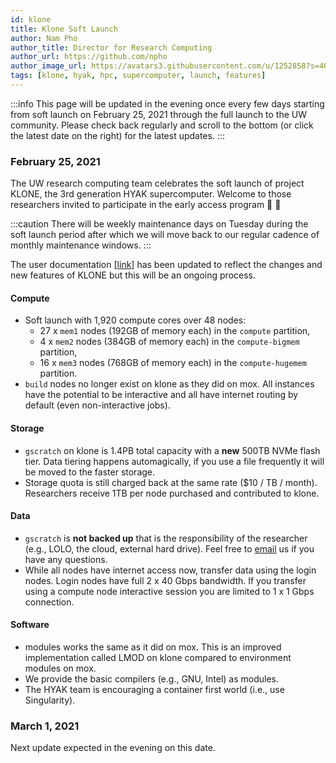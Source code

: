 ```yaml
---
id: klone
title: Klone Soft Launch
author: Nam Pho
author_title: Director for Research Computing
author_url: https://github.com/npho
author_image_url: https://avatars3.githubusercontent.com/u/1252858?s=400&v=4
tags: [klone, hyak, hpc, supercomputer, launch, features]
---
```


[pytorch-cuda10]: /img/blog/pytorch-cuda10.png 'Pytorch install instructions for pip with CUDA10'

:::info
This page will be updated in the evening once every few days starting from soft launch on February 25, 2021 through the full launch to the UW community. Please check back regularly and scroll to the bottom (or click the latest date on the right) for the latest updates.
:::

### February 25, 2021

The UW research computing team celebrates the soft launch of project KLONE, the 3rd generation HYAK supercomputer. Welcome to those researchers invited to participate in the early access program 🥳 🎉

:::caution
There will be weekly maintenance days on Tuesday during the soft launch period after which we will move back to our regular cadence of monthly maintenance windows.
:::

The user documentation [[link](/docs/)] has been updated to reflect the changes and new features of KLONE but this will be an ongoing process.

#### Compute
- Soft launch with 1,920 compute cores over 48 nodes:
  - 27 x `mem1` nodes (192GB of memory each) in the `compute` partition,
  - 4 x `mem2` nodes (384GB of memory each) in the `compute-bigmem` partition,
  - 16 x `mem3` nodes (768GB of memory each) in the `compute-hugemem` partition.
- `build` nodes no longer exist on klone as they did on mox. All instances have the potential to be interactive and all have internet routing by default (even non-interactive jobs).

#### Storage
- `gscratch` on klone is 1.4PB total capacity with a **new** 500TB NVMe flash tier. Data tiering happens automagically, if you use a file frequently it will be moved to the faster storage.
- Storage quota is still charged back at the same rate ($10 / TB / month). Researchers receive 1TB per node purchased and contributed to klone.

#### Data
- `gscratch` is **not backed up** that is the responsibility of the researcher (e.g., LOLO, the cloud, external hard drive). Feel free to <a href="mailto:help@uw.edu?subject=hyak archive">email</a> us if you have any questions.
- While all nodes have internet access now, transfer data using the login nodes. Login nodes have full 2 x 40 Gbps bandwidth. If you transfer using a compute node interactive session you are limited to 1 x 1 Gbps connection.

#### Software
- modules works the same as it did on mox. This is an improved implementation called LMOD on klone compared to environment modules on mox.
- We provide the basic compilers (e.g., GNU, Intel) as modules.
- The HYAK team is encouraging a container first world (i.e., use Singularity).

### March 1, 2021

Next update expected in the evening on this date.
